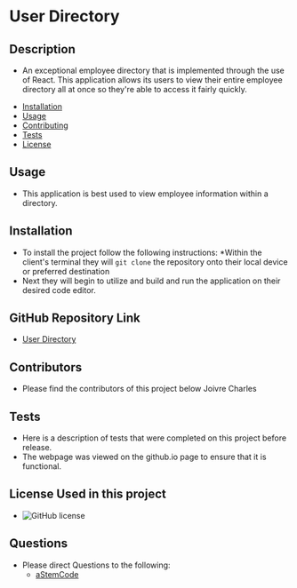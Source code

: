 # User Directory

## Description 
- An exceptional employee directory that is implemented through the use of React. This application allows its users to view their entire employee directory all at once so they're able to access it fairly quickly.

* [Installation](#installation)
* [Usage](#usage)
* [Contributing](#contributors)
* [Tests](#tests)
* [License](#badges)

## Usage
- This application is best used to view employee information within a directory.

## Installation
- To install the project follow the following instructions:
*Within the client's terminal they will `git clone` the repository onto their local device or preferred destination
- Next they will begin to utilize and build and run the application on their desired code editor.

## GitHub Repository Link

- [User Directory](https://github.com/Astemcode/User-Directory)

## Contributors
- Please find the contributors of this project below
Joivre Charles

## Tests
- Here is a description of tests that were completed on this project before release.
- The webpage was viewed on the github.io page to ensure that it is functional.

## License Used in this project
- ![GitHub license](https://img.shields.io/badge/license-MIT-blue.svg)

## Questions
* Please direct Questions to the following:
    - [aStemCode](https://github.com/aStemCode)

